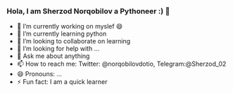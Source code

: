 ### Hola, I am Sherzod Norqobilov a Pythoneer :)  👋



- 🔭 I’m currently working on myslef 😄
- 🌱 I’m currently learning python
- 👯 I’m looking to collaborate on learning 
- 🤔 I’m looking for help with ...
- 💬 Ask me about anything 
- 📫 How to reach me: Twitter: @norqobilovdotio, Telegram:@Sherzod_02
- 😄 Pronouns: ...
- ⚡ Fun fact: I am a quick learner

